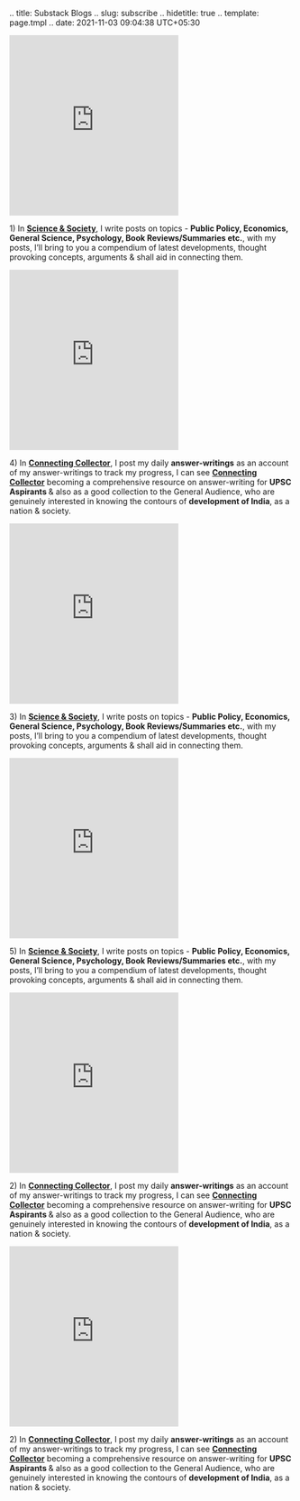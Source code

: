 .. title: Substack Blogs
.. slug: subscribe
.. hidetitle: true
.. template: page.tmpl
.. date: 2021-11-03 09:04:38 UTC+05:30


<div class="row">
	<div class="col-md-6">
		<iframe src="https://scientificsociety.substack.com/embed" max-width="480" height="320" frameborder="0" scrolling="no" class="centred"></iframe>
		<p> 1) In <a href="https://scientificsociety.substack.com/"><strong>Science & Society</strong></a>, I write posts on topics - <strong>Public Policy, Economics, General Science, Psychology, Book Reviews/Summaries etc.</strong>, with my posts, I’ll bring to you a compendium of latest developments, thought provoking concepts, arguments & shall aid in connecting them.</p>
	</div>
	<div class="col-md-6">
		<iframe src="https://theorywalks.substack.com/embed" max-width="480" height="320" frameborder="0" scrolling="no" class="centred"></iframe>	
		<p>4) In <a href="https://theorywalks.substack.com/"><strong>Connecting Collector</strong></a>, I post my daily <strong>answer-writings</strong> as an account of my answer-writings to track my progress, I can see <a href="https://upscdots.substack.com/"><strong>Connecting Collector</strong></a> becoming a comprehensive resource on answer-writing for <strong>UPSC  Aspirants </strong> & also as a good collection to the General Audience, who are genuinely interested in knowing the contours of <strong>development of India</strong>, as a nation & society.</p>
	</div>
</div>
<div class="row">
	<div class="col-md-6">
		<iframe src="https://talkingbook.substack.com/embed" max-width="480" height="320" frameborder="0" scrolling="no" class="centred"></iframe>
		<p> 3) In <a href="https://talkingbook.substack.com/"><strong>Science & Society</strong></a>, I write posts on topics - <strong>Public Policy, Economics, General Science, Psychology, Book Reviews/Summaries etc.</strong>, with my posts, I’ll bring to you a compendium of latest developments, thought provoking concepts, arguments & shall aid in connecting them.</p>
	</div>
	<div class="col-md-6">
		<iframe src="https://codingmonk.substack.com/embed" max-width="480" height="320" frameborder="0" scrolling="no" class="centred"></iframe>
		<p> 5) In <a href="https://codingmonk.substack.com/"><strong>Science & Society</strong></a>, I write posts on topics - <strong>Public Policy, Economics, General Science, Psychology, Book Reviews/Summaries etc.</strong>, with my posts, I’ll bring to you a compendium of latest developments, thought provoking concepts, arguments & shall aid in connecting them.</p>
	</div>
</div>
<div class="row">
	<div class="col-md-6">
		<iframe src="https://collectorconnects.substack.com/embed" max-width="480" height="320" frameborder="0" scrolling="no" class="centred"></iframe>
		<p>2) In <a href="https://upscdots.substack.com/"><strong>Connecting Collector</strong></a>, I post my daily <strong>answer-writings</strong> as an account of my answer-writings to track my progress, I can see <a href="https://upscdots.substack.com/"><strong>Connecting Collector</strong></a> becoming a comprehensive resource on answer-writing for <strong>UPSC  Aspirants </strong> & also as a good collection to the General Audience, who are genuinely interested in knowing the contours of <strong>development of India</strong>, as a nation & society.</p>			
	</div>
	<div class="col-md-6">
		<iframe src="https://sketchbox.substack.com/embed" max-width="480" height="320" frameborder="0" scrolling="no" class="centred"></iframe>
		<p>2) In <a href="https://sketchbox.substack.com/"><strong>Connecting Collector</strong></a>, I post my daily <strong>answer-writings</strong> as an account of my answer-writings to track my progress, I can see <a href="https://upscdots.substack.com/"><strong>Connecting Collector</strong></a> becoming a comprehensive resource on answer-writing for <strong>UPSC  Aspirants </strong> & also as a good collection to the General Audience, who are genuinely interested in knowing the contours of <strong>development of India</strong>, as a nation & society.</p>			
	</div>
</div>

